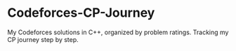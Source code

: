 # Codeforces-CP-Journey
My Codeforces solutions in C++, organized by problem ratings. Tracking my CP journey step by step.
